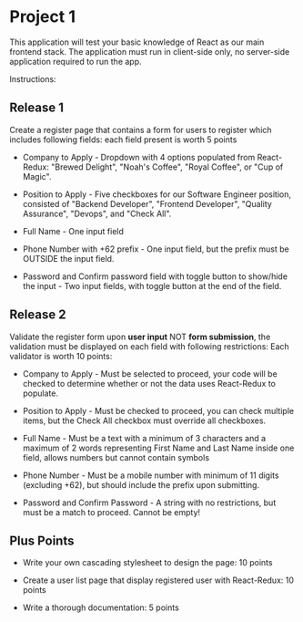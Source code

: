 # Project 1

This application will test your basic knowledge of React as our main frontend stack. The application must run in client-side only, no server-side application required to run the app.

Instructions:

## Release 1

Create a register page that contains a form for users to register which includes following fields: each field present is worth 5 points
- Company to Apply - Dropdown with 4 options populated from React-Redux: "Brewed Delight", "Noah's Coffee", "Royal Coffee", or "Cup of Magic".

- Position to Apply - Five checkboxes for our Software Engineer position, consisted of "Backend Developer", "Frontend Developer", "Quality Assurance", "Devops", and "Check All".

- Full Name - One input field

- Phone Number with +62 prefix - One input field, but the prefix must be OUTSIDE the input field.

- Password and Confirm password field with toggle button to show/hide the input - Two input fields, with toggle button at the end of the field.


## Release 2

Validate the register form upon **user input** NOT **form submission**, the validation must be displayed on each field with following restrictions: Each validator is worth 10 points:

- Company to Apply - Must be selected to proceed, your code will be checked to determine whether or not the data uses React-Redux to populate.

- Position to Apply - Must be checked to proceed, you can check multiple items, but the Check All checkbox must override all checkboxes.

- Full Name - Must be a text with a minimum of 3 characters and a maximum of 2 words representing First Name and Last Name inside one field, allows numbers but cannot contain symbols

- Phone Number - Must be a mobile number with minimum of 11 digits (excluding +62), but should include the prefix upon submitting.

- Password and Confirm Password - A string with no restrictions, but must be a match to proceed. Cannot be empty!
    
## Plus Points

- Write your own cascading stylesheet to design the page: 10 points

- Create a user list page that display registered user with React-Redux: 10 points

- Write a thorough documentation: 5 points
